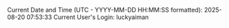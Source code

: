 Current Date and Time (UTC - YYYY-MM-DD HH:MM:SS formatted): 2025-08-20 07:53:33
Current User's Login: luckyaiman
